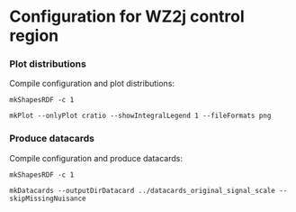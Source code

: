 # Configuration for WZ2j control region

### Plot distributions

Compile configuration and plot distributions:

    mkShapesRDF -c 1

    mkPlot --onlyPlot cratio --showIntegralLegend 1 --fileFormats png

### Produce datacards

Compile configuration and produce datacards:

    mkShapesRDF -c 1

    mkDatacards --outputDirDatacard ../datacards_original_signal_scale --skipMissingNuisance